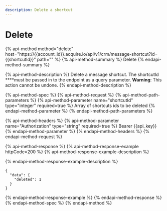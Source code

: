 ```yaml
---
description: Delete a shortcut
---
```


# Delete

{% api-method method="delete" host="https://{{account\_id}}.acquire.io/api/v1/crm/message-shortcut?id={{shortcutId}}" path="" %}
{% api-method-summary %}
Delete
{% endapi-method-summary %}

{% api-method-description %}
Delete a message shortcut. The shortcutId ****must be passed in to the endpoint as a query parameter. **Warning**: This action cannot be undone. 
{% endapi-method-description %}

{% api-method-spec %}
{% api-method-request %}
{% api-method-path-parameters %}
{% api-method-parameter name="shortcutId" type="integer" required=true %}
Array of shortcuts ids to be deleted
{% endapi-method-parameter %}
{% endapi-method-path-parameters %}

{% api-method-headers %}
{% api-method-parameter name="Authorization" type="string" required=true %}
Bearer {{api\_key}}
{% endapi-method-parameter %}
{% endapi-method-headers %}
{% endapi-method-request %}

{% api-method-response %}
{% api-method-response-example httpCode=200 %}
{% api-method-response-example-description %}

{% endapi-method-response-example-description %}

```
{
  "data": {
    "deleted": 1
  }
}
```
{% endapi-method-response-example %}
{% endapi-method-response %}
{% endapi-method-spec %}
{% endapi-method %}



